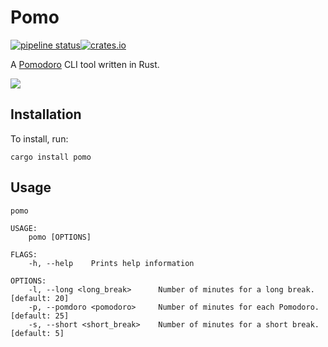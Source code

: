 Pomo
===
[![pipeline status](https://git.bredley.co.uk/BreD/pomo/badges/master/pipeline.svg)](https://git.bredley.co.uk/BreD/pomo/-/commits/master)[![crates.io](https://img.shields.io/crates/v/pomo)](https://crates.io/crates/pomo)

A [Pomodoro](https://francescocirillo.com/pages/pomodoro-technique) CLI tool written in Rust.

![](pomo.gif)

Installation
---
To install, run:
```
cargo install pomo
```


Usage
---
```
pomo

USAGE:
    pomo [OPTIONS]

FLAGS:
    -h, --help    Prints help information

OPTIONS:
    -l, --long <long_break>      Number of minutes for a long break. [default: 20]
    -p, --pomdoro <pomodoro>     Number of minutes for each Pomodoro. [default: 25]
    -s, --short <short_break>    Number of minutes for a short break. [default: 5]
```
